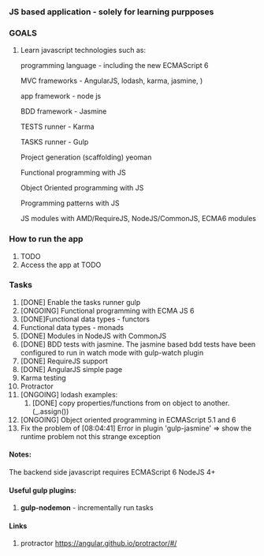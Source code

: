 ### JS based application - solely for learning purpposes

### GOALS
1. Learn javascript technologies such as:

    programming language - including the new ECMAScript 6

    MVC frameworks  - AngularJS, lodash, karma, jasmine, )

    app framework - node js

    BDD framework - Jasmine

    TESTS runner - Karma

    TASKS runner - Gulp

    Project generation (scaffolding) yeoman

    Functional programming with JS

    Object Oriented programming with JS

    Programming patterns with JS

    JS modules with AMD/RequireJS, NodeJS/CommonJS, ECMA6 modules


### How to run the app
1. TODO
1. Access the app at TODO

### Tasks
1. [DONE] Enable the tasks runner gulp
1. [ONGOING] Functional programming with ECMA JS 6
1. [DONE]Functional data types - functors
1. Functional data types - monads
1. [DONE] Modules in NodeJS with CommonJS
1. [DONE] BDD tests with jasmine. The jasmine based bdd tests have been configured to run in watch mode with gulp-watch plugin
1. [DONE] RequireJS support
1. [DONE] AngularJS simple page
1. Karma testing
1. Protractor
1. [ONGOING] lodash examples:
    1. [DONE] copy properties/functions from on object to another. (_.assign())
1. [ONGOING] Object oriented programming in ECMAScript 5.1 and 6
1. Fix the problem of [08:04:41] Error in plugin 'gulp-jasmine' => show the runtime problem not this strange exception



#### Notes:
The backend side javascript requires ECMAScript 6 NodeJS 4+

#### Useful  gulp plugins:
1. **gulp-nodemon** - incrementally run tasks

#### Links
1. protractor https://angular.github.io/protractor/#/

